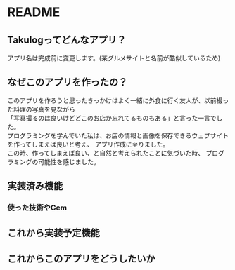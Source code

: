 # README

## Takulogってどんなアプリ？

アプリ名は完成前に変更します。(某グルメサイトと名前が酷似しているため)

## なぜこのアプリを作ったの？
このアプリを作ろうと思ったきっかけはよく一緒に外食に行く友人が、以前撮った料理の写真を見ながら  
「写真撮るのは良いけどどこのお店か忘れてるものもある」と言った一言でした。  
プログラミングを学んでいた私は、お店の情報と画像を保存できるウェブサイトを作ってしまえば良いと考え、
アプリ作成に至りました。<br>
この時、作ってしまえば良い、と自然と考えられたことに気づいた時、
プログラミングの可能性を感じました。

## 実装済み機能

### 使った技術やGem

## これから実装予定機能

## これからこのアプリをどうしたいか